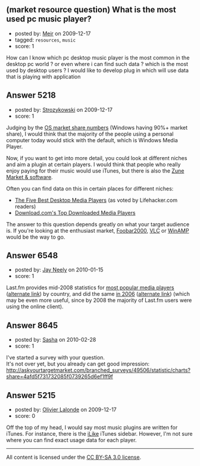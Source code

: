 ## (market resource question) What is the most used pc music player?

- posted by: [Meir](https://stackexchange.com/users/-1/1189-meir) on 2009-12-17
- tagged: `resources`, `music`
- score: 1

How can I know which pc desktop music player is the most common in the desktop pc world ?
or even where i can find such data ?
which is the most used by desktop users ? 
I would like to develop plug in which will use data that is playing with application 


## Answer 5218

- posted by: [Strozykowski](https://stackexchange.com/users/-1/1831-strozykowski) on 2009-12-17
- score: 1

<p>Judging by the <a href="http://marketshare.hitslink.com/os-market-share.aspx?qprid=9" rel="nofollow">OS market share numbers</a> (Windows having 90%+ market share), I would think that the majority of the people using a personal computer today would stick with the default, which is Windows Media Player.</p>

<p>Now, if you want to get into more detail, you could look at different niches and aim a plugin at certain players.  I would think that people who really enjoy paying for their music would use iTunes, but there is also the <a href="http://www.zune.net/en-US/" rel="nofollow">Zune Market &amp; software</a>.</p>

<p>Often you can find data on this in certain places for different niches:</p>

<ul>
<li><a href="http://lifehacker.com/397135/five-best-desktop-media-players" rel="nofollow">The Five Best Desktop Media Players</a> (as voted by Lifehacker.com readers)</li>
<li><a href="http://download.cnet.com/windows/media-players/?tag=mncol%3Bsort&amp;rpp=10&amp;sort=downloadCount+asc" rel="nofollow">Download.com's Top Downloaded Media Players</a></li>
</ul>

<p>The answer to this question depends greatly on what your target audience is.  If you're looking at the enthusiast market, <a href="http://www.foobar2000.org/" rel="nofollow">Foobar2000</a>, <a href="http://www.videolan.org/vlc/" rel="nofollow">VLC</a> or <a href="http://www.winamp.com/" rel="nofollow">WinAMP</a> would be the way to go.</p>



## Answer 6548

- posted by: [Jay Neely](https://stackexchange.com/users/-1/1801-jay-neely) on 2010-01-15
- score: 1

<p>Last.fm provides mid-2008 statistics for <a href="http://www.last.fm/user/RJ/journal/2008/07/09/227qin_popular_client_ids_by_country" rel="nofollow">most popular media players</a> (<a href="http://74.125.47.132/search?q=cache%3aVrJgMf2y3wcJ%3awww.last.fm/user/RJ/journal/2008/07/09/227qin_popular_client_ids_by_country+Popular+clients+ids+by+country&amp;cd=1&amp;hl=en&amp;ct=clnk&amp;gl=us&amp;client=firefox-a" rel="nofollow">alternate link</a>) by country, and did the same <a href="http://www.last.fm/user/RJ/journal/2006/05/25/rj_most_popular_media_players_by_country" rel="nofollow">in 2006</a> (<a href="http://74.125.47.132/search?q=cache%3aaVJWCnkj9JYJ%3awww.last.fm/user/RJ/journal/2006/05/25/rj_most_popular_media_players_by_country+Popular+media+players&amp;cd=6&amp;hl=en&amp;ct=clnk&amp;gl=us&amp;client=firefox-a" rel="nofollow">alternate link</a>) (which may be even more useful, since by 2008 the majority of Last.fm users were using the online client).</p>



## Answer 8645

- posted by: [Sasha](https://stackexchange.com/users/-1/2032-sasha) on 2010-02-28
- score: 1

I've started a survey with your question. <br>
It's not over yet, but you already can get good impression: http://askyourtargetmarket.com/branched_surveys/49506/statistic/charts?share=4afd5f731732085f0739265d6ef1ff9f




## Answer 5215

- posted by: [Olivier Lalonde](https://stackexchange.com/users/-1/1030-olivier-lalonde) on 2009-12-17
- score: 0

<p>Off the top of my head, I would say most music plugins are written for iTunes. For instance, there is the <a href="http://www.ilike.com" rel="nofollow">iLike</a> iTunes sidebar. However, I'm not sure where you can find exact usage data for each player.</p>




---

All content is licensed under the [CC BY-SA 3.0 license](https://creativecommons.org/licenses/by-sa/3.0/).

